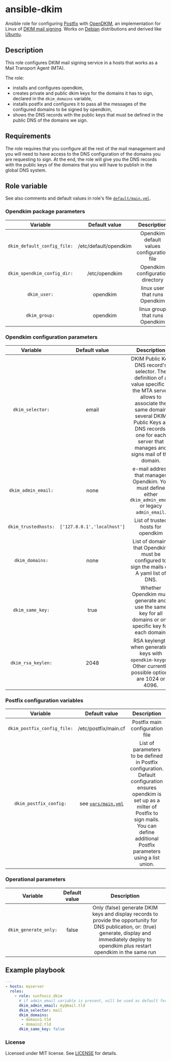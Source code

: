# ansible-dkim

Ansible role for configuring [Postfix](http://www.postfix.org/) with [OpenDKIM](http://opendkim.org/), an implementation for Linux of [DKIM mail signing](http://dkim.org/). Works on [Debian](https://debian.org) distributions and derived like [Ubuntu](https://ubuntu.com/).

## Description

This role configures DKIM mail signing service in a hosts that works as a Mail Transport Agent (MTA).

The role:
* installs and configures opendkim,
* creates private and public dkim keys for the domains it has to sign, declared in the `dkim_domains` variable,
* installs postfix and configures it to pass all the messages of the configured domains to be signed by opendkim,
* shows the DNS records with the public keys that must be defined in the public DNS of the domains we sign.

## Requirements

The role requires that you configure all the rest of the mail management and you will need to have access to the DNS configuration of the domains you are requesting to sign. At the end, the role will give you the DNS records with the public keys of the domains that you will have to publish in the global DNS system.

## Role variable

See also comments and default values in role's file [`default/main.yml`](default/main.yml).

### Opendkim package parameters

|  Variable     |   Default value   |   Description  |
|:-------------------:|:------------------------:|:------------:|
| `dkim_default_config_file:` | /etc/default/opendkim | Opendkim default values configuration file |
| `dkim_opendkim_config_dir:` | /etc/opendkim | Opendkim configuration directory |
| `dkim_user:` | opendkim | linux user that runs Opendkim |
| `dkim_group:` | opendkim | linux group that runs Opendkim |

### Opendkim configuration parameters

|  Variable     |   Default value   |   Description  |
|:-------------------:|:------------------------:|:------------:|
| `dkim_selector:` | email | DKIM Public Key DNS record's selector. The definition of a value specific to the MTA server allows to associate the same domain several DKIM Public Keys as DNS records, one for each server that manages and signs mail of the domain.  |
| `dkim_admin_email:` | none | e-mail address that manages Opendkim. You must define either `dkim_admin_email` or legacy `admin_email`. |
| `dkim_trustedhosts:` | `['127.0.0.1','localhost']` | List of trusted hosts for opendkim |
| `dkim_domains:` | none | List of domains that Opendkim must be configured to sign the mails of. A yaml list of DNS. |
| `dkim_same_key:` | true | Whether Opendkim must generate and use the same key for all domains or one specific key for each domain.  |
| `dkim_rsa_keylen:` | 2048 | RSA keylength when generating keys with `opendkim-keygen`. Other currently possible options are 1024 or 4096.  |

### Postfix configuration variables

|  Variable     |   Default value   |   Description  |
|:-------------------:|:------------------------:|:------------:|
| `dkim_postfix_config_file:` | /etc/postfix/main.cf | Postfix main configuration file |
| `dkim_postfix_config:` | see [`vars/main.yml`](vars/main.yml) | List of parameters to be defined in Postfix configuration. Default configuration ensures opendkim is set up as a milter of Postfix to sign mails. You can define additional Postfix parameters using a list union. |

### Operational parameters

|  Variable     |   Default value   |   Description  |
|:-------------------:|:------------------------:|:------------:|
| `dkim_generate_only:` | false | Only (false) generate DKIM keys and display records to provide the opportunity for DNS publication, or: (true) generate, display and immediately deploy to opendkim plus restart opendkim in the same run |


## Example playbook
```yaml
---
- hosts: myserver
  roles:
    - role: sunfoxcz.dkim
      # if admin_email variable is present, will be used as default for dkim_admin_email
      dkim_admin_email: my@mail.tld
      dkim_selector: mail
      dkim_domains:
       - domain1.tld
       - domain2.tld
      dkim_same_key: false
```

### License

Licensed under MIT license. See [LICENSE](LICENSE.md) for details.
